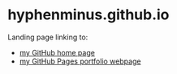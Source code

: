 # hyphenminus.github.io
Landing page linking to:
* [my GitHub home page](https://github.com/hyphenminus)
* [my GitHub Pages portfolio webpage](https://hyphenminus.github.io/personal-portfolio/index.html)
